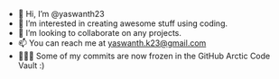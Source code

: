 - 👋 Hi, I’m @yaswanth23
- 👀 I’m interested in creating awesome stuff using coding.
- 💞️ I’m looking to collaborate on any projects.
- 📫 You can reach me at yaswanth.k23@gmail.com
- 🧑🏻‍💻 Some of my commits are now frozen in the GitHub Arctic Code Vault :)

<!---
yaswanth23/yaswanth23 is a ✨ special ✨ repository because its `README.md` (this file) appears on your GitHub profile.
You can click the Preview link to take a look at your changes.
--->

